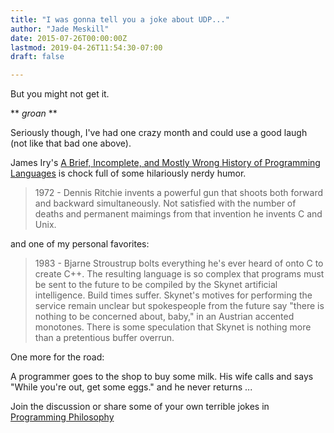 ```yaml
---
title: "I was gonna tell you a joke about UDP..."
author: "Jade Meskill"
date: 2015-07-26T00:00:00Z
lastmod: 2019-04-26T11:54:30-07:00
draft: false

---
```


But you might not get it.




 



**
*groan*
**



 




Seriously though, I&#39;ve had one crazy month and could use a good laugh (not like that bad one above).




 




James Iry&#39;s [A Brief, Incomplete, and Mostly Wrong History of Programming Languages](http://james-iry.blogspot.de/2009/05/brief-incomplete-and-mostly-wrong.html) is chock full of some hilariously nerdy humor.




 


> 
> 
> 1972 - Dennis Ritchie invents a powerful gun that shoots both forward and backward simultaneously. Not satisfied with the number of deaths and permanent maimings from that invention he invents C and Unix.
> 
> 


 




and one of my personal favorites:




 


> 
> 
> 1983 - Bjarne Stroustrup bolts everything he&#39;s ever heard of onto C to create C++. The resulting language is so complex that programs must be sent to the future to be compiled by the Skynet artificial intelligence. Build times suffer. Skynet&#39;s motives for performing the service remain unclear but spokespeople from the future say &#34;there is nothing to be concerned about, baby,&#34; in an Austrian accented monotones. There is some speculation that Skynet is nothing more than a pretentious buffer overrun.
> 
> 


 



 




One more for the road:




 




A programmer goes to the shop to buy some milk. His wife calls and says &#34;While you&#39;re out, get some eggs.&#34; and he never returns ...  

Join the discussion or share some of your own terrible jokes in [Programming Philosophy](https://www.facebook.com/groups/programming.philosophy/permalink/977393055644414/)
